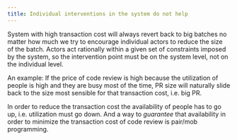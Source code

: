 ```yaml
---
title: Individual interventions in the system do not help
---
```



System with high transaction cost will always revert back to big batches no matter how much we try to encourage individual actors to reduce the size of the batch.
Actors act rationally within a given set of constraints imposed by the system, so the intervention point must be on the system level, not on the individual level.

An example:
If the price of code review is high because the utilization of people is high and they are busy most of the time, PR size will naturally slide back to the size most sensible for that transaction cost, i.e. big PR.

In order to reduce the transaction cost the availability of people has to go up, i.e. utilization must go down. And a way to _guarantee_ that availability in order to minimize the transaction cost of code review is pair/mob programming.
